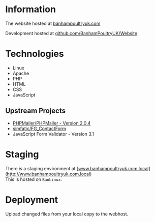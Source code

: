 # Information

The website hosted at [banhampoultryuk.com](http://banhampoultryuk.com)

Development hosted at [github.com/BanhamPoultryUK/Website](https://github.com/BanhamPoultryUK/Website)

# Technologies
- Linux
- Apache
- PHP
- HTML
- CSS
- JavaScript

## Upstream Projects
- [PHPMailer/PHPMailer - Version 2.0.4](https://github.com/PHPMailer/PHPMailer)
- [simfatic/FG_ContactForm](https://github.com/simfatic/FG_ContactForm)
-  JavaScript Form Validator - Version 3.1

# Staging
There is a staging environment at [www.banhampoultryuk.com.local](http://www.banhampoultryuk.com.local)  
This is hosted on `BanLinux`.

# Deployment
Upload changed files from your local copy to the webhost.
